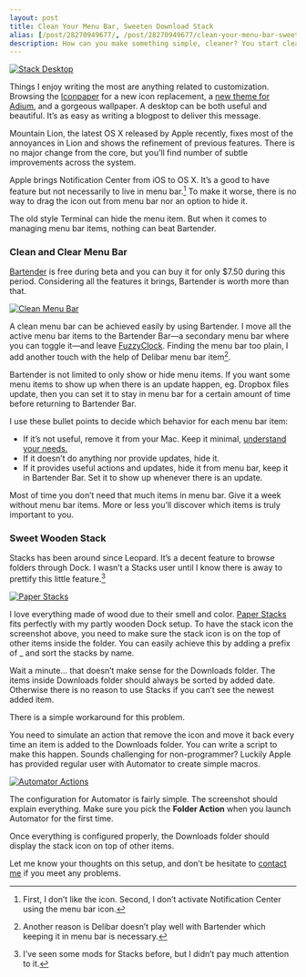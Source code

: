 ```yaml
---
layout: post
title: Clean Your Menu Bar, Sweeten Download Stack
alias: [/post/28270949677/, /post/28270949677/clean-your-menu-bar-sweeten-download-stack]
description: How can you make something simple, cleaner? You start cleaning the menu bar, and follow the the stacks in Dock.
---
```

[ ![Stack Desktop][img1] ](http://images.sayzlim.net/2012/07/stack_desktop.jpg "Stack Desktop")

[img1]: http://images.sayzlim.net/2012/07/stack_desktop.jpg "Stack Desktop"

Things I enjoy writing the most are anything related to customization. Browsing the [Iconpaper][1] for a new icon replacement, a [new theme for Adium][2], and a gorgeous wallpaper. A desktop can be both useful and beautiful. It’s as easy as writing a blogpost to deliver this message.

[1]: http://www.iconpaper.org/ "Iconpaper « Free icons, wallpapers, themes, resources and more »"
[2]: http://sayzlim.net/best-adium-textured-based-theme "Best Adium Textured Based Theme | Sayz Lim"

Mountain Lion, the latest OS X released by Apple recently, fixes most of the annoyances in Lion and shows the refinement of previous features. There is no major change from the core, but you’ll find number of subtle improvements across the system.

Apple brings Notification Center from iOS to OS X. It’s a good to have feature but not necessarily to live in menu bar.[^1] To make it worse, there is no way to drag the icon out from menu bar nor an option to hide it.

The old style Terminal can hide the menu item. But when it comes to managing menu bar items, nothing can beat Bartender.

### Clean and Clear Menu Bar
[Bartender][] is free during beta and you can buy it for only $7.50 during this period. Considering all the features it brings, Bartender is worth more than that.

[Bartender]: http://www.macbartender.com/ "Bartender | Mac Menu Bar Item Control"

[ ![Clean Menu Bar][img2] ](http://images.sayzlim.net/2012/07/stack_menubar.jpg "Clean Menu Bar")

[img2]: http://images.sayzlim.net/2012/07/stack_menubar.jpg "Clean Menu Bar"

A clean menu bar can be achieved easily by using Bartender. I move all the active menu bar items to the Bartender Bar—a secondary menu bar where you can toggle it—and leave [FuzzyClock][]. Finding the menu bar too plain, I add another touch with the help of Delibar menu bar item[^2].

[FuzzyClock]: http://sayzlim.net/reading-time-on-mac-with-fuzzyclock "Reading Time on Mac with FuzzyClock | Sayz Lim"

Bartender is not limited to only show or hide menu items. If you want some menu items to show up when there is an update happen, eg. Dropbox files update, then you can set it to stay in menu bar for a certain amount of time before returning to Bartender Bar.

I use these bullet points to decide which behavior for each menu bar item:

- If it’s not useful, remove it from your Mac. Keep it minimal, [understand your needs.][2]
- If it doesn’t do anything nor provide updates, hide it.
- If it provides useful actions and updates, hide it from menu bar, keep it in Bartender Bar. Set it to show up whenever there is an update.

[2]: http://sayzlim.net/minimal-living-with-macbook "Minimal Living with MacBook"

Most of time you don’t need that much items in menu bar. Give it a week without menu bar items. More or less you’ll discover which items is truly important to you.

### Sweet Wooden Stack
Stacks has been around since Leopard. It’s a decent feature to browse folders through Dock. I wasn’t a Stacks user until I know there is away to prettify this little feature.[^3]

[ ![Paper Stacks][img3] ](http://images.sayzlim.net/2012/07/stack_dock.jpg "Paper Stacks")

[img3]: http://images.sayzlim.net/2012/07/stack_dock.jpg "Paper Stacks"

I love everything made of wood due to their smell and color. [Paper Stacks][] fits perfectly with my partly wooden Dock setup. To have the stack icon the screenshot above, you need to make sure the stack icon is on the top of other items inside the folder. You can easily achieve this by adding a prefix of _ and sort the stacks by name.

[Paper Stacks]: http://blupaper.deviantart.com/art/Paper-Stacks-181259578 "Paper Stacks by BluPaper on deviantART"

Wait a minute… that doesn’t make sense for the Downloads folder. The items inside Downloads folder should always be sorted by added date. Otherwise there is no reason to use Stacks if you can’t see the newest added item.

There is a simple workaround for this problem.

You need to simulate an action that remove the icon and move it back every time an item is added to the Downloads folder. You can write a script to make this happen. Sounds challenging for non-programmer? Luckily Apple has provided regular user with Automator to create simple macros.

[ ![Automator Actions][img4] ](http://images.sayzlim.net/2012/07/stack_automator.jpg "Automator Actions")

[img4]: http://images.sayzlim.net/2012/07/stack_automator.jpg "Automator Actions"

The configuration for Automator is fairly simple. The screenshot should explain everything. Make sure you pick the **Folder Action** when you launch Automator for the first time.

Once everything is configured properly, the Downloads folder should display the stack icon on top of other items.

Let me know your thoughts on this setup, and don’t be hesitate to [contact me][10] if you meet any problems.

[10]: http://sayzlim.net/contact/ "Contact | Sayz Lim"

[^1]: First, I don’t like the icon. Second, I don’t activate Notification Center using the menu bar icon.

[^2]: Another reason is Delibar doesn’t play well with Bartender which keeping it in menu bar is necessary.

[^3]: I’ve seen some mods for Stacks before, but I didn’t pay much attention to it.